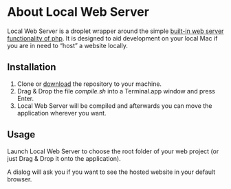 # About Local Web Server

Local Web Server is a droplet wrapper around the simple [built-in web server functionality of php](https://www.php.net/manual/en/features.commandline.webserver.php). It is designed to aid development on your local Mac if you are in need to “host” a website locally.

## Installation

1. Clone or [download](https://github.com/superpixel/Local-Web-Server/archive/master.zip) the repository to your machine.
2. Drag & Drop the file *compile.sh* into a Terminal.app window and press Enter.
3. Local Web Server will be compiled and afterwards you can move the application wherever you want.

## Usage

Launch Local Web Server to choose the root folder of your web project (or just Drag & Drop it onto the application).

A dialog will ask you if you want to see the hosted website in your default browser.
